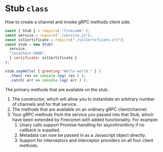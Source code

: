 # Stub `class`

How to create a channel and invoke gRPC methods client side. 

```javascript
const { Stub } = require( "firecomm" );
const service = require("./service.js");
const sslCertificate = require("./sslCertificate.crt");
const stub = new Stub(
  service, 
  "localhost:3000", 
  { certificate: sslCertificate }
);

stub.sayHello( { greeting:"Hello world." } )
  .then( res => console.log( res ) );
  .catch( err => console.log( err ) );
```

The primary methods that are available on the stub.
  1.  The constructor, which will allow you to instantiate an arbitrary number of channels and for that service.
  2.  The methods that are available on an ordinary gRPC client/channel.
  3.  Your gRPC methods from the service you passed into that Stub, which have been extended by Firecomm with added functionality. For example:
      1.  Unary calls support Promise-handling for asycnhroniticty if no callback is supplied.
      2.  Metadata can now be passed in as a Javascript object directly.
      3.  Support for interceptors and interceptor providers on all four client methods.